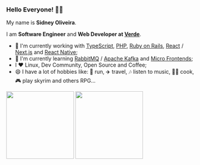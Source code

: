 ### Hello Everyone! 🙂👋

My name is **Sidney Oliveira**.

I am **Software Engineer** and **Web Developer at [Verde](https://www.verde.agr.br)**.

- 🔭 I'm currently working with [TypeScript](https://www.typescriptlang.org), [PHP](https://www.php.net), [Ruby on Rails](https://rubyonrails.org), [React](https://reactjs.org) / [Next.js](https://nextjs.org) and [React Native](https://reactnative.dev);
- 🌱 I'm currently learning [RabbitMQ](https://www.rabbitmq.com) / [Apache Kafka](https://kafka.apache.org/) and [Micro Frontends](https://martinfowler.com/articles/micro-frontends.html);
- I ❤️ Linux, Dev Community, Open Source and Coffee;
- 😄 I have a lot of hobbies like: 🏃 run, ✈️ travel, 🎶 listen to music, 🧑‍🍳 cook, 🎮 play skyrim and others RPG...

<div>
<img height="180em" src="https://github-readme-stats.vercel.app/api?username=sidneypp&show_icons=true&theme=dracula&include_all_commits=true&count_private=true"/>
<img height="180em" src="https://github-readme-stats.vercel.app/api/top-langs/?username=sidneypp&layout=compact&langs_count=16&theme=dracula"/>
</div>


<!--
**sidneypp/sidneypp** is a ✨ _special_ ✨ repository because its `README.md` (this file) appears on your GitHub profile.

Here are some ideas to get you started:

- 🔭 I’m currently working on ...
- 🌱 I’m currently learning ...
- 👯 I’m looking to collaborate on ...
- 🤔 I’m looking for help with ...
- 💬 Ask me about ...
- 📫 How to reach me: ...
- 😄 Pronouns: ...
- ⚡ Fun fact: ...
-->
